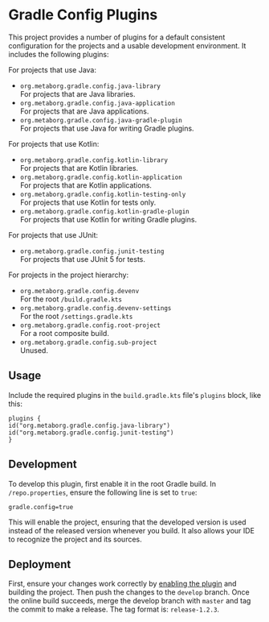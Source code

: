 # Gradle Config Plugins
This project provides a number of plugins for a default consistent configuration
for the projects and a usable development environment. It includes the following
plugins:

For projects that use Java:

- `org.metaborg.gradle.config.java-library`  
  For projects that are Java libraries.
- `org.metaborg.gradle.config.java-application`  
  For projects that are Java applications.
- `org.metaborg.gradle.config.java-gradle-plugin`  
  For projects that use Java for writing Gradle plugins.

For projects that use Kotlin:

- `org.metaborg.gradle.config.kotlin-library`  
  For projects that are Kotlin libraries.
- `org.metaborg.gradle.config.kotlin-application`  
  For projects that are Kotlin applications.
- `org.metaborg.gradle.config.kotlin-testing-only`  
  For projects that use Kotlin for tests only.
- `org.metaborg.gradle.config.kotlin-gradle-plugin`  
  For projects that use Kotlin for writing Gradle plugins.

For projects that use JUnit:

- `org.metaborg.gradle.config.junit-testing`  
  For projects that use JUnit 5 for tests.

For projects in the project hierarchy:

- `org.metaborg.gradle.config.devenv`  
  For the root `/build.gradle.kts`
- `org.metaborg.gradle.config.devenv-settings`  
  For the root `/settings.gradle.kts`
- `org.metaborg.gradle.config.root-project`  
  For a root composite build.
- `org.metaborg.gradle.config.sub-project`  
  Unused.


## Usage
Include the required plugins in the `build.gradle.kts` file's `plugins` block,
like this:

    plugins {
    id("org.metaborg.gradle.config.java-library")
    id("org.metaborg.gradle.config.junit-testing")
    }


## Development
To develop this plugin, first enable it in the root Gradle build.
In `/repo.properties`, ensure the following line is set to `true`:

    gradle.config=true

This will enable the project, ensuring that the developed version
is used instead of the released version whenever you build. It also
allows your IDE to recognize the project and its sources.


## Deployment
First, ensure your changes work correctly by [enabling the plugin](#development)
and building the project. Then push the changes to the `develop` branch.
Once the online build succeeds, merge the develop branch with `master`
and tag the commit to make a release. The tag format is: `release-1.2.3`.